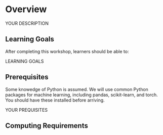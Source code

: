 Overview
========

YOUR DESCRIPTION


Learning Goals
--------------

After completing this workshop, learners should be able to:

LEARNING GOALS


Prerequisites
-------------

Some knowedge of Python is assumed. We will use common Python packages for machine learning, including pandas, scikit-learn, and torch. You should have these installed before arriving.

<!--
No prior programming experience is necessary. Learners should commit to
attending all four sessions of this series.

These workshops are not an introduction to Python. Learners must have taken
[DataLab’s Python Basics workshop series][basics] or have equivalent prior
experience using Python.

[basics]: https://ucdavisdatalab.github.io/workshop_python_basics/

These workshops are not an introduction to R. Learners must have taken
[DataLab’s R Basics workshop series][basics] or have equivalent prior
experience using R.

[basics]: https://ucdavisdatalab.github.io/workshop_r_basics/
-->


YOUR PREQUISITES


Computing Requirements
----------------------

<!--
Before the workshop, please make sure your computer has a working internet
connection and the most recent versions of the following software:

* [Anaconda Distribution][anaconda], which by default includes:
  + [Python 3][python]
  + [conda][]
  + [JupyterLab][jupyter]

* [R][r]

You can find step-by-step installation instructions in [DataLab's Python
Install Guide][install-guide]. If you need additional help, come chat with us
in [DataLab's Office Hours][oh].

[anaconda]: https://www.anaconda.com/
[python]: https://www.python.org/
[conda]: https://docs.conda.io/en/latest/
[jupyter]: https://jupyter.org/

[r]: https://www.r-project.org/
[rstudio]: https://posit.co/products/open-source/rstudio/

[install-guide]: https://ucdavisdatalab.github.io/install_guides/python-and-python-tools.html#python-and-python-tools
[oh]: https://datalab.ucdavis.edu/office-hours/
-->
